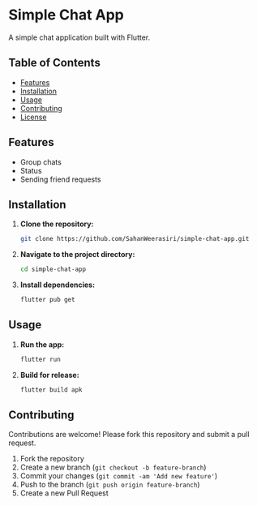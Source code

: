 # Simple Chat App

A simple chat application built with Flutter.

## Table of Contents

- [Features](#features)
- [Installation](#installation)
- [Usage](#usage)
- [Contributing](#contributing)
- [License](#license)

## Features

- Group chats
- Status
- Sending friend requests

## Installation

1. **Clone the repository:**
    ```sh
    git clone https://github.com/SahanWeerasiri/simple-chat-app.git
    ```
2. **Navigate to the project directory:**
    ```sh
    cd simple-chat-app
    ```
3. **Install dependencies:**
    ```sh
    flutter pub get
    ```

## Usage

1. **Run the app:**
    ```sh
    flutter run
    ```

2. **Build for release:**
    ```sh
    flutter build apk
    ```

## Contributing

Contributions are welcome! Please fork this repository and submit a pull request.

1. Fork the repository
2. Create a new branch (`git checkout -b feature-branch`)
3. Commit your changes (`git commit -am 'Add new feature'`)
4. Push to the branch (`git push origin feature-branch`)
5. Create a new Pull Request
